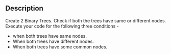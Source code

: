 ## Description

Create 2 Binary Trees. 
Check if both the trees have same or different nodes. 
Execute your code for the following three conditions - 
* when both trees have same nodes.
* When both trees have different nodes. 
* When both trees have some common nodes.